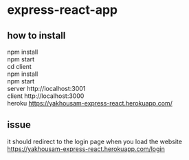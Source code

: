 # express-react-app
## how to install
npm install<br />
npm start<br />
cd client <br />
npm install<br />
npm start<br />
server http://localhost:3001<br />
client http://localhost:3000 <br />
heroku https://yakhousam-express-react.herokuapp.com/
## issue
it should redirect to the login page when you load the website <br />
https://yakhousam-express-react.herokuapp.com/login
